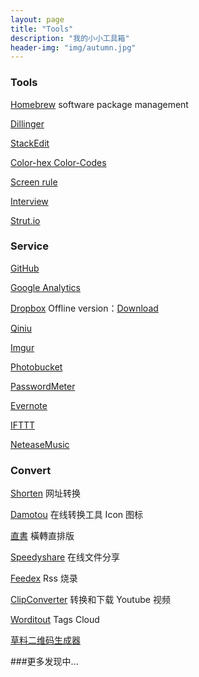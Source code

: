 ```yaml
---
layout: page
title: "Tools"
description: "我的小小工具箱"
header-img: "img/autumn.jpg"
---
```



### Tools 

[Homebrew](http://brew.sh/) software package management

[Dillinger](http://dillinger.io/) 

[StackEdit](https://stackedit.io/editor#) 

[Color-hex Color-Codes](http://www.color-hex.com/)  

[Screen rule](http://azeril.me/Screenrule/)

[Interview](http://azeril.me/Interview/)

[Strut.io](http://strut.io/)

### Service 

[GitHub](https://github.com/)

[Google Analytics](https://analytics.google.com/analytics/web/)

[Dropbox](https://www.dropbox.com/)  Offline version：[Download](https://www.dropbox.com/downloading?plat=mac&full=1)  

[Qiniu](http://qiniu.com)

[Imgur](http://imgur.com/)  

[Photobucket](photobucket.com)

[PasswordMeter](http://www.passwordmeter.com)

[Evernote](https://www.evernote.com/)  

[IFTTT](https://ifttt.com/) 

[NeteaseMusic](http://music.163.com/)  

### Convert 

[Shorten](http://www.waqiang.com/index.php/url/shorten) 网址转换

[Damotou](http://www.damotou.com/index.php) 在线转换工具 Icon 图标

[直書](http://antiintelgather.github.io/) 橫轉直排版  

[Speedyshare](http://www.speedyshare.com/) 在线文件分享  

[Feedex](http://feedex.net/) Rss 烧录  

[ClipConverter](http://www.clipconverter.cc/) 转换和下载 Youtube 视频

[Worditout](http://worditout.com/) Tags Cloud

[草料二维码生成器](http://cli.im/)

###更多发现中...

